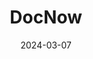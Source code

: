 ---  
layout: startup_page  
title: "DocNow"  
id: "doctornow.io"  
permalink: "/docnowdoctornow.io03072024/"  
website: "https://doctornow.io/"  
funding_round: "Seed"  
funding_amount: ""  
investors: "Waterline Ventures"  
about: "DocNow provides Electronic Health Record (EHR) and wound care management solutions for Post-Acute Care providers. Its platform integrates with existing EMRs, automating workflows to improve efficiency, billing accuracy, and patient care. Designed by a physician, DocNow aims to modernize Post-Acute Care systems."  
markets: "Healthtech"  
hq: "Bellevue, Washington, United States"  
founded_year: "2019"  
linkedin: "https://www.linkedin.com/company/docnow-inc/"  
twitter: "https://twitter.com/doctornowehr"  
instagram: ""  
facebook: "https://www.facebook.com/docnow.ehr"  
crunchbase: "https://www.crunchbase.com/organization/docnow"  
pitchbook: "https://pitchbook.com/profiles/company/547496-38"  

date_display: "07-Mar-2024"  
date: "2024-03-07"

# SEO Optimization  
meta_title: "DocNow - Seed"  
meta_description: "DocNow, DocNow provides Electronic Health Record (EHR) and wound care management solutions for Post-Acute Care providers. Its platform integrates with existin..."  
meta_keywords: "DocNow, Healthtech, Seed funding"  
canonical_url: "https://startup.projectstartups.com/docnowdoctornow.io03072024/"  
---